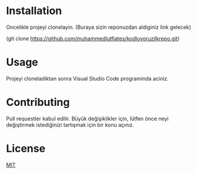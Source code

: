 # **Installation**
Oncelikle projeyi clonelayin. (Buraya sizin reponuzdan aldiginiz link gelecek)

(git clone https://github.com/muhammedlutfiates/kodluyoruzilkrepo.git)

# **Usage**
Projeyi cloneladiktan sonra Visual Studio Code programinda aciniz.

# **Contributing**
Pull requestler kabul edilir. Büyük değişiklikler için, lütfen önce neyi değiştirmek istediğinizi tartışmak için bir konu açınız.

# **License**
[MIT](https://choosealicense.com/licenses/mit/)



